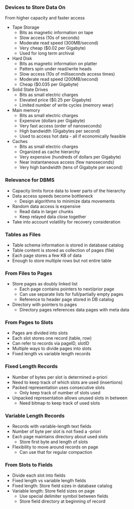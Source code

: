 ### Devices to Store Data On 
From higher capacity and faster access
- Tape Storage
	- Bits as magnetic information on tape
	- Slow access (10s of seconds)
	- Moderate read speed (300MB/second)
	- Very cheap ($0.02 per Gigabyte)
	- Used for long term archival
- Hard Disk
	- Bits as magnetic information on platter
	- Patters spin under read/write heads
	- Slow access (10s of milliseconds access times)
	- Moderate read speed (200MB/second)
	- Cheap ($0.035 per Gigabyte)
- Solid State Drives
	- Bits as small electric charges
	- Elevated price ($0.25 per Gigabyte)
	- Limited number of write cycles (memory wear)
- Main memory
	- Bits as small electric charges
	- Expensive (dollars per Gigabyte)
	- Very fast access (order of nanoseconds)
	- High bandwidth (Gigabytes per second)
	- Used to access hot data - all if economically feasible
- Caches
	- Bits as small electric charges
	- Organized as cache hierarchy
	- Very expensive (hundreds of dollars per Gigabyte)
	- Near instantaneous access (few nanoseconds)
	- Very high bandwidth (tens of Gigabyte per second)

### Relevance for DBMS
- Capacity limits force data to lower parts of the hierarchy
- Data access speeds become bottleneck
	- Design algorithms to minimize data movements
- Random data access is expensive
	- Read data in larger chunks
	- Keep relayed data close together
- Take into account volatility for recovery consideration



### Tables as Files
- Table schema information is stored in database catalog
- Table content is stored as collection of pages (file)
- Each page stores a few KB of data
- Enough to store multiple rows but not entire table

### From Files to Pages
- Store pages as doubly linked list
	- Each page contains pointers to next/prior page
	- Can use separate lists for full/partially empty pages
	- Reference to header page stored in DB catalog
- Directory with pointers to pages
	- Directory pages references data pages with meta data

### From Pages to Slots
- Pages are divided into slots
- Each slot stores one record (table, row)
- Can refer to records via pageID, slotID
- Multiple ways to divide pages into slots
- Fixed length vs variable length records

### Fixed Length Records
- Number of bytes per slot is determined a-priori
- Need to keep track of which slots are used (insertions)
- Packed representation uses consecutive slots
	- Only keep track of number of slots used
- Unpacked representation allows unused slots in between
	- Need bitmap to keep track of used slots
### Variable Length Records
- Records with variable-length text fields
- Number of byte per slot is not fixed a -priori
- Each page maintains directory about used slots
	- Store first byte and length of slots
- Flexibility to move around records on page
	- Can use that for regular compaction

### From Slots to Fields
- Divide each slot into fields
- Fixed length vs variable length fields
- Fixed length: Store field sizes in database catalog
- Variable length: Store field sizes on page
	- Use special delimiter symbol between fields
	- Store field directory at beginning of record